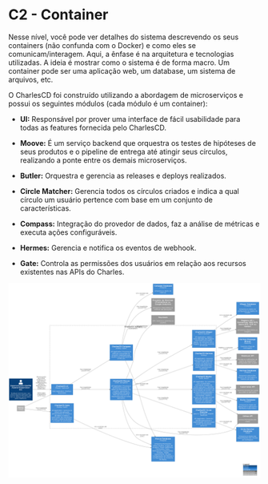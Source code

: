# C2 - Container

Nesse nível, você pode ver detalhes do sistema descrevendo os seus containers (não confunda com o Docker) e como eles se comunicam/interagem. Aqui, a ênfase é na arquitetura e tecnologias utilizadas. 
A ideia é mostrar como o sistema é de forma macro. Um container pode ser uma aplicação web, um database, um sistema de arquivos, etc.

O CharlesCD foi construído utilizando a abordagem de microserviços e possui os seguintes módulos (cada módulo é um container):

- **UI:**  Responsável por prover uma interface de fácil usabilidade para todas as features fornecida pelo CharlesCD.

- **Moove:**  É um serviço backend que orquestra os testes de hipóteses de seus produtos e o pipeline de entrega até atingir seus círculos, realizando a ponte entre os demais microserviços.

- **Butler:** Orquestra e gerencia as releases e deploys realizados.

- **Circle Matcher:** Gerencia todos os círculos criados e indica a qual círculo um usuário pertence com base em um conjunto de características.

- **Compass:** Integração do provedor de dados, faz a análise de métricas e executa ações configuráveis.

- **Hermes:** Gerencia e notifica os eventos de webhook.

- **Gate:** Controla as permissões dos usuários em relação aos recursos existentes nas APIs do Charles.

![diagram](c2.png)